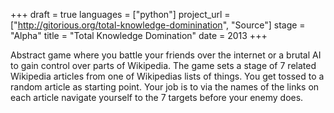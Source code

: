 +++
draft = true
languages = ["python"]
project_url = ["http://gitorious.org/total-knowledge-dominination", "Source"]
stage = "Alpha"
title = "Total Knowledge Domination"
date = 2013
+++

Abstract game where you battle your friends over the internet or a brutal AI
to gain control over parts of Wikipedia.
The game sets a stage of 7 related Wikipedia articles from one of Wikipedias
lists of things.
You get tossed to a random article as starting point.
Your job is to via the names of the links on each article navigate yourself to
the 7 targets before your enemy does.
